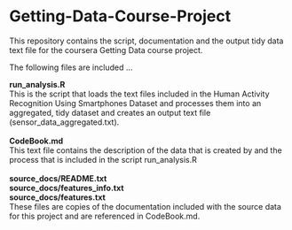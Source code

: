 Getting-Data-Course-Project
===========================

This repository contains the script, documentation 
and the output tidy data text file for the coursera
Getting Data course project. 

The following files are included ...

<B>run_analysis.R</B>
<br>This is the script that loads the text files included in the Human Activity Recognition Using Smartphones Dataset and processes them into an aggregated, tidy dataset and creates an output text file (sensor_data_aggregated.txt).
<br><br>
<B>CodeBook.md</B>
<br>This text file contains the description of the data that is created by and the process that is included in the script run_analysis.R
<br><br>
<B>source_docs/README.txt
<br>source_docs/features_info.txt
<br>source_docs/features.txt</B>
<br>These files are copies of the documentation included with the source data for this project and are referenced in CodeBook.md.

 
 